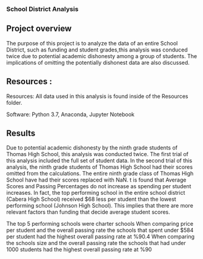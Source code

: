 ### School District Analysis
## Project overview
The purpose of this project is to analyze the data of an entire School District, such as funding and student grades,this analysis was conduced twice due to potential academic dishonesty among a group of students. The implications of omitting the potentially dishonest data are also discussed.
## Resources :
Resources: All data used in this analysis is found inside of the Resources folder.

Software: Python 3.7, Anaconda, Jupyter Notebook
## Results
Due to potential academic dishonesty by the ninth grade students of Thomas High School, this analysis was conducted twice. The first trial of this analysis included the full set of student data. In the second trial of this analysis, the ninth grade students of Thomas High School had their scores omitted from the calculations. The entire ninth grade class of Thomas High School have had their scores replaced with NaN. 
t is found that Average Scores and Passing Percentages do not increase as spending per student increases. In fact, the top performing school in the entire school district (Cabera High School) received $68 less per student than the lowest performing school (Johnson High School). This implies that there are more relevant factors than funding that decide average student scores.


The top 5 performing schools were charter schools
When comparing price per student and the overall passing rate the schools that spent under $584 per student had the highest overall passing rate at %90.4
When comparing the schools size and the overall passing rate the schools that had under 1000 students had the highest overall passing rate at %90
